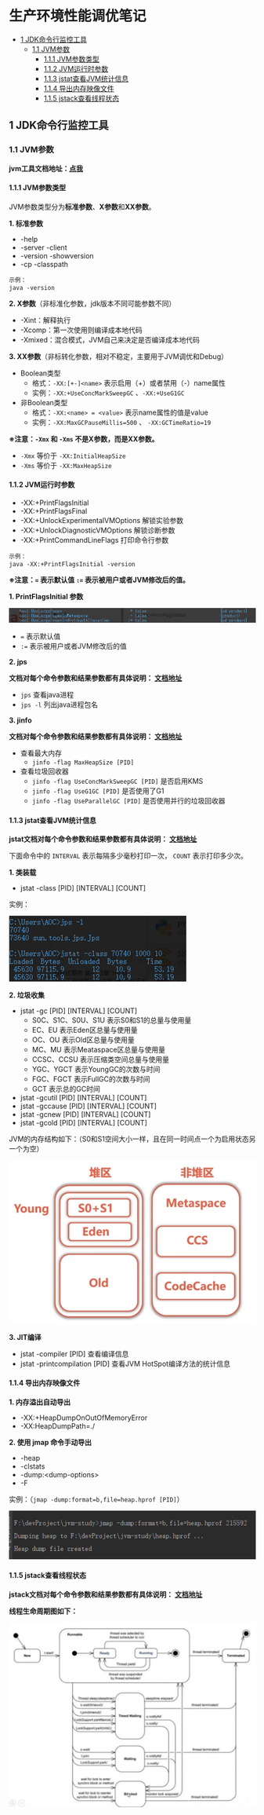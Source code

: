 # 生产环境性能调优笔记

  * [1 JDK命令行监控工具](#%E7%AC%AC%E4%B8%80%E7%AB%A0-jdk%E5%91%BD%E4%BB%A4%E8%A1%8C%E7%9B%91%E6%8E%A7%E5%B7%A5%E5%85%B7)
    * [1\.1 JVM参数](#11-jvm%E5%8F%82%E6%95%B0)
      * [1\.1\.1 JVM参数类型](#111-jvm%E5%8F%82%E6%95%B0%E7%B1%BB%E5%9E%8B)
      * [1\.1\.2 JVM运行时参数](#112-jvm%E8%BF%90%E8%A1%8C%E6%97%B6%E5%8F%82%E6%95%B0)
      * [1\.1\.3 jstat查看JVM统计信息](#113-jstat%E6%9F%A5%E7%9C%8Bjvm%E7%BB%9F%E8%AE%A1%E4%BF%A1%E6%81%AF)
      * [1\.1\.4 导出内存映像文件](#114-%E5%AF%BC%E5%87%BA%E5%86%85%E5%AD%98%E6%98%A0%E5%83%8F%E6%96%87%E4%BB%B6)
      * [1\.1\.5 jstack查看线程状态](#115-jstack%E6%9F%A5%E7%9C%8B%E7%BA%BF%E7%A8%8B%E7%8A%B6%E6%80%81)

## 1 JDK命令行监控工具

### 1.1 JVM参数

**jvm工具文档地址：[点我](https://docs.oracle.com/javase/8/docs/technotes/tools/unix/index.html)**

#### 1.1.1 JVM参数类型

JVM参数类型分为**标准参数**、**X参数**和**XX参数**。

**1. 标准参数**

- -help
- -server -client
- -version -showversion
- -cp -classpath

````shell
示例：
java -version
````

**2. X参数**（非标准化参数，jdk版本不同可能参数不同）

- -Xint：解释执行
- -Xcomp：第一次使用则编译成本地代码
- -Xmixed：混合模式，JVM自己来决定是否编译成本地代码

**3. XX参数**（非标转化参数，相对不稳定，主要用于JVM调优和Debug）

- Boolean类型
  - 格式：`-XX:[+-]<name>` 表示启用（+）或者禁用（-）name属性
  - 实例：`-XX:+UseConcMarkSweepGC` 、`-XX:+UseG1GC`
- 非Boolean类型
  - 格式：`-XX:<name> = <value>` 表示name属性的值是value
  - 实例：`-XX:MaxGCPauseMillis=500` 、 `-XX:GCTimeRatio=19` 



**※注意：`-Xmx` 和 `-Xms` 不是X参数，而是XX参数。**

- `-Xmx` 等价于 `-XX:InitialHeapSize`
- `-Xms` 等价于 `-XX:MaxHeapSize`

#### 1.1.2 JVM运行时参数

- -XX:+PrintFlagsInitial
- -XX:+PrintFlagsFinal
- -XX:+UnlockExperimentalVMOptions 解锁实验参数
- -XX:+UnlockDiagnosticVMOptions 解锁诊断参数
- -XX:+PrintCommandLineFlags 打印命令行参数

````shell
示例：
java -XX:+PrintFlagsInitial -version
````

**※注意：`=` 表示默认值 `:=` 表示被用户或者JVM修改后的值。**

**1. PrintFlagsInitial 参数**

![image-20200213141336823](assets/image-20200213141336823.png)

- `=` 表示默认值
- `:=` 表示被用户或者JVM修改后的值

**2. jps**

**文档对每个命令参数和结果参数都有具体说明： [文档地址](https://docs.oracle.com/javase/8/docs/technotes/tools/unix/jps.html#CHDCGECD)**

- `jps` 查看java进程
- `jps -l` 列出java进程包名

**3. jinfo**

**文档对每个命令参数和结果参数都有具体说明： [文档地址](https://docs.oracle.com/javase/8/docs/technotes/tools/unix/jinfo.html#BCGEBFDD)**

- 查看最大内存
  - `jinfo -flag MaxHeapSize [PID]`
- 查看垃圾回收器
  - `jinfo -flag UseConcMarkSweepGC [PID]` 是否启用KMS
  - `jinfo -flag UseG1GC [PID]` 是否使用了G1
  - `jinfo -flag UseParallelGC [PID]` 是否使用并行的垃圾回收器

#### 1.1.3 jstat查看JVM统计信息

**jstat文档对每个命令参数和结果参数都有具体说明： [文档地址](https://docs.oracle.com/javase/8/docs/technotes/tools/unix/jstat.html#BEHHGFAE)**

下面命令中的 `INTERVAL` 表示每隔多少毫秒打印一次， `COUNT` 表示打印多少次。

**1. 类装载**

- jstat -class [PID] [INTERVAL] [COUNT]

实例：

![image-20200214122723118](assets/image-20200214122723118.png)

**2. 垃圾收集**

- jstat -gc [PID] [INTERVAL] [COUNT]
  - S0C、S1C、S0U、S1U 表示S0和S1的总量与使用量
  - EC、EU 表示Eden区总量与使用量
  - OC、OU 表示Old区总量与使用量
  - MC、MU 表示Meataspace区总量与使用量
  - CCSC、CCSU 表示压缩类空间总量与使用量
  - YGC、YGCT 表示YoungGC的次数与时间
  - FGC、FGCT 表示FullGC的次数与时间
  - GCT 表示总的GC时间
- jstat -gcutil [PID] [INTERVAL] [COUNT]
- jstat -gccause [PID] [INTERVAL] [COUNT]
- jstat -gcnew [PID] [INTERVAL] [COUNT]
- jstat -gcold [PID] [INTERVAL] [COUNT]



JVM的内存结构如下：（S0和S1空间大小一样，且在同一时间点一个为启用状态另一个为空）

![image-20200214124217570](assets/image-20200214124217570.png)

**3. JIT编译**

- jstat -compiler [PID]  查看编译信息
- jstat -printcompilation [PID] 查看JVM HotSpot编译方法的统计信息

#### 1.1.4 导出内存映像文件

**1. 内存溢出自动导出**

- -XX:+HeapDumpOnOutOfMemoryError
- -XX:HeapDumpPath=./

**2. 使用 jmap 命令手动导出**

- -heap
- -clstats
- -dump:\<dump-options>
- -F

实例：（`jmap -dump:format=b,file=heap.hprof [PID]`）

![image-20200215213653056](assets/image-20200215213653056.png)

#### 1.1.5 jstack查看线程状态

**jstack文档对每个命令参数和结果参数都有具体说明： [文档地址](https://docs.oracle.com/javase/8/docs/technotes/tools/unix/jstack.html#BABGJDIF)**

**线程生命周期图如下：**

![image-20200220190401119](assets/image-20200220190401119.png)